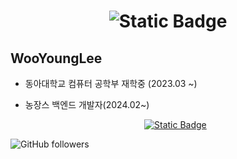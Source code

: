 <h1><div align=center><img alt="Static Badge" src="https://img.shields.io/badge/%EB%A0%88%EC%A0%84%EB%93%9C%20%EC%9A%A9%EB%9D%A0%2000-green?style=for-the-badge&logo=dungeonsanddragons&logoColor=white&color=black">
</div></h1>

## WooYoungLee
- 동아대학교 컴퓨터 공학부 재학중 (2023.03 ~)
- 농장스 백엔드 개발자(2024.02~)

  <div align=center><a href="https://www.instagram.com/0l0n0u0_00?igsh=MXR3ZjhlcG82MXB6aA%3D%3D&utm_source=qr"><img alt="Static Badge" src="https://img.shields.io/badge/Instagram-pink?style=for-the-badge&logo=instagram&logoColor=white&link=https%3A%2F%2Fwww.instagram.com%2F0l0n0u0_00%3Figsh%3DMXR3ZjhlcG82MXB6aA%253D%253D%26utm_source%3Dqr">
</a>
</div>
<img alt="GitHub followers" src="https://img.shields.io/github/followers/CodeY0ug?style=social">

<!---
CodeY0ung/CodeY0ung is a ✨ special ✨ repository because its `README.md` (this file) appears on your GitHub profile.
You can click the Preview link to take a look at your changes.
--->
